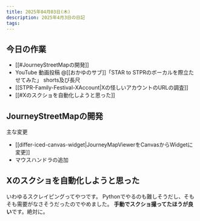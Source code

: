```yaml
---
title: 2025年04月03日(木)
description: 2025年4月3日の日記
tags:
---
```


## 今日の作業
- [[#JourneyStreetMapの開発]]
- YouTube 動画投稿 @[[おかゆのサブ]]「STAR to STPRのボーカルを際立たせてみた」 shorts及び長尺
- [[STPR-Family-Festival-XAccount|Xの怪しいアカウントのURLの調査]]
- [[#Xのスクショを自動化しようと思った]]
## JourneyStreetMapの開発
主な変更
- [[differ-iced-canvas-widget|JourneyMapViewerをCanvasからWidgetに変更]]
- マウスハンドラの追加
## Xのスクショを自動化しようと思った
いわゆるスクレイピングってやつです。
Pythonでやるのも難しそうだし、そもそも需要がなさそうだったのでやめました。
**手動でスクショ撮ってたほうが良い**です。絶対に。
